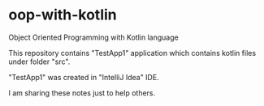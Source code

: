 # oop-with-kotlin
Object Oriented Programming with Kotlin language

This repository contains "TestApp1" application which contains kotlin files under folder "src".

"TestApp1" was created in "IntelliJ Idea" IDE.

I am sharing these notes just to help others.
